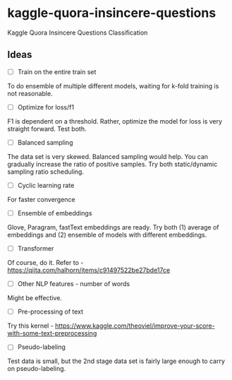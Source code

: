# kaggle-quora-insincere-questions
Kaggle Quora Insincere Questions Classification

## Ideas
- [ ] Train on the entire train set

To do ensemble of multiple different models, waiting for k-fold training is not reasonable.

- [ ] Optimize for loss/f1

F1 is dependent on a threshold. Rather, optimize the model for loss is very straight forward. Test both.

- [ ] Balanced sampling

The data set is very skewed. Balanced sampling would help. You can gradually increase the ratio of
positive samples. Try both static/dynamic sampling ratio scheduling.

- [ ] Cyclic learning rate

For faster convergence

- [ ] Ensemble of embeddings

Glove, Paragram, fastText embeddings are ready. Try both (1) average of embeddings and (2) ensemble of
models with different embeddings.

- [ ] Transformer

Of course, do it. Refer to - https://qiita.com/halhorn/items/c91497522be27bde17ce

- [ ] Other NLP features - number of words

Might be effective.

- [ ] Pre-processing of text

Try this kernel - https://www.kaggle.com/theoviel/improve-your-score-with-some-text-preprocessing

- [ ] Pseudo-labeling

Test data is small, but the 2nd stage data set is fairly large enough to carry on pseudo-labeling.